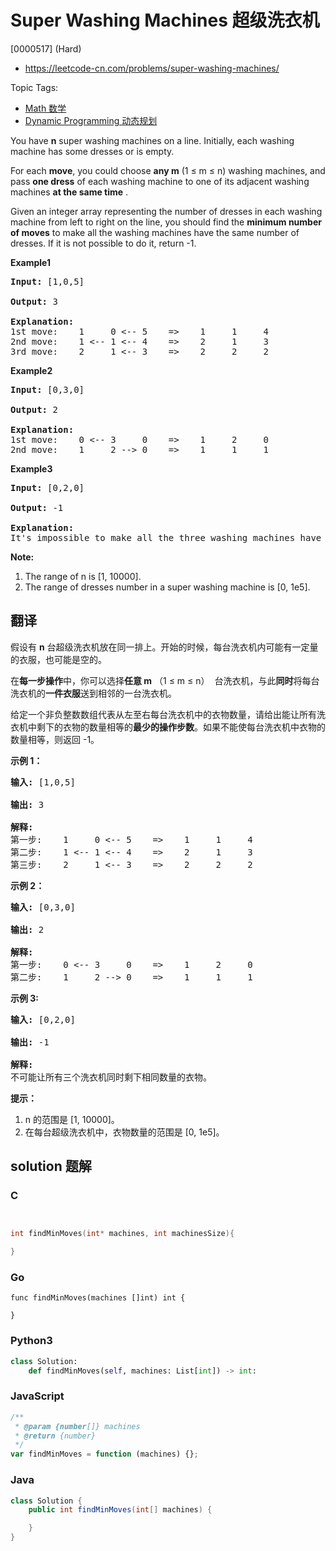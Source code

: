 # Super Washing Machines 超级洗衣机

[0000517] (Hard)

- https://leetcode-cn.com/problems/super-washing-machines/

Topic Tags:

- [Math 数学](https://leetcode-cn.com/tag/math/)
- [Dynamic Programming 动态规划](https://leetcode-cn.com/tag/dynamic-programming/)

You have **n** super washing machines on a line. Initially, each washing machine has some dresses or is empty.

For each **move**, you could choose **any m** (1 ≤ m ≤ n) washing machines, and pass **one dress** of each washing machine to one of its adjacent washing machines **at the same time** .

Given an integer array representing the number of dresses in each washing machine from left to right on the line, you should find the **minimum number of moves** to make all the washing machines have the same number of dresses. If it is not possible to do it, return -1.

**Example1**

<pre><b>Input:</b> [1,0,5]

<b>Output:</b> 3

<b>Explanation:</b> 
1st move:    1     0 &lt;-- 5    =&gt;    1     1     4
2nd move:    1 &lt;-- 1 &lt;-- 4    =&gt;    2     1     3    
3rd move:    2     1 &lt;-- 3    =&gt;    2     2     2   
</pre>

**Example2**

<pre><b>Input:</b> [0,3,0]

<b>Output:</b> 2

<b>Explanation:</b> 
1st move:    0 &lt;-- 3     0    =&gt;    1     2     0    
2nd move:    1     2 --&gt; 0    =&gt;    1     1     1     
</pre>

**Example3**

<pre><b>Input:</b> [0,2,0]

<b>Output:</b> -1

<b>Explanation:</b> 
It's impossible to make all the three washing machines have the same number of dresses. 
</pre>

**Note:**

1.  The range of n is \[1, 10000\].
2.  The range of dresses number in a super washing machine is \[0, 1e5\].

## 翻译

假设有 **n** 台超级洗衣机放在同一排上。开始的时候，每台洗衣机内可能有一定量的衣服，也可能是空的。

在**每一步操作**中，你可以选择**任意 m** （1 ≤ m ≤ n）  台洗衣机，与此**同时**将每台洗衣机的**一件衣服**送到相邻的一台洗衣机。

给定一个非负整数数组代表从左至右每台洗衣机中的衣物数量，请给出能让所有洗衣机中剩下的衣物的数量相等的**最少的操作步数**。如果不能使每台洗衣机中衣物的数量相等，则返回 -1。

**示例 1：**

<pre><strong>输入:</strong> [1,0,5]

<strong>输出:</strong> 3

<strong>解释:</strong> 
第一步:    1     0 &lt;-- 5    =&gt;    1     1     4
第二步:    1 &lt;-- 1 &lt;-- 4    =&gt;    2     1     3    
第三步:    2     1 &lt;-- 3    =&gt;    2     2     2   
</pre>

**示例 2：**

<pre><strong>输入:</strong> [0,3,0]

<strong>输出:</strong> 2

<strong>解释:</strong> 
第一步:    0 &lt;-- 3     0    =&gt;    1     2     0    
第二步:    1     2 --&gt; 0    =&gt;    1     1     1     
</pre>

**示例 3:**

<pre><strong>输入:</strong> [0,2,0]

<strong>输出:</strong> -1

<strong>解释:</strong> 
不可能让所有三个洗衣机同时剩下相同数量的衣物。
</pre>

**提示：**

1.  n 的范围是 \[1, 10000\]。
2.  在每台超级洗衣机中，衣物数量的范围是 \[0, 1e5\]。

## solution 题解

### C

```c


int findMinMoves(int* machines, int machinesSize){

}


```

### Go

```golang
func findMinMoves(machines []int) int {

}
```

### Python3

```python
class Solution:
    def findMinMoves(self, machines: List[int]) -> int:

```

### JavaScript

```javascript
/**
 * @param {number[]} machines
 * @return {number}
 */
var findMinMoves = function (machines) {};
```

### Java

```java
class Solution {
    public int findMinMoves(int[] machines) {

    }
}
```
